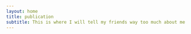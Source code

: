 ```yaml
---
layout: home
title: publication
subtitle: This is where I will tell my friends way too much about me
---
```


